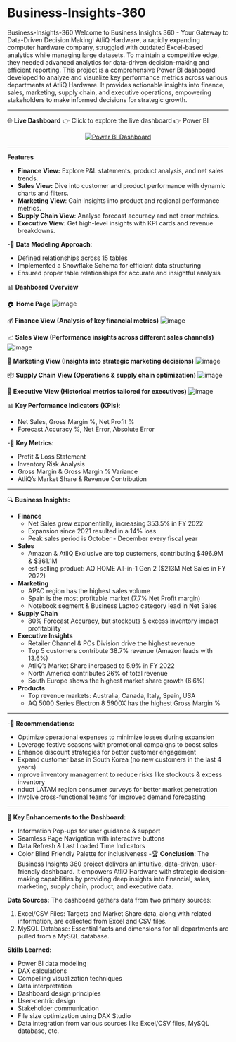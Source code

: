 # Business-Insights-360
Business-Insights-360
Welcome to Business Insights 360 - Your Gateway to Data-Driven Decision Making!
AtliQ Hardware, a rapidly expanding computer hardware company, struggled with outdated Excel-based analytics while managing large datasets. To maintain a competitive edge, they needed advanced analytics for data-driven decision-making and efficient reporting.
This project is a comprehensive Power BI dashboard developed to analyze and visualize key performance metrics across various departments at AtliQ Hardware. It provides actionable insights into finance, sales, marketing, supply chain, and executive operations, empowering stakeholders to make informed decisions for strategic growth.
________________________________________
🌐 **Live Dashboard**
👉 Click to explore the live dashboard 👉 Power BI

<p align="center"> <a href="https://app.powerbi.com/groups/me/reports/055146f9-b9c1-40b0-aca0-6ea1d9aaf8ca/bbcf80d96f3d61e9ce33?experience=power-bi"> <img src="https://img.shields.io/badge/View%20Dashboard-Power%20BI-brightgreen?style=for-the-badge&logo=powerbi" alt="Power BI Dashboard"> </a> </p>

________________________________________
**Features** 
- **Finance View:** Explore P&L statements, product analysis, and net sales trends.
- **Sales View:** Dive into customer and product performance with dynamic charts and filters. 
- **Marketing View**: Gain insights into product and regional performance metrics.
- **Supply Chain View**: Analyse forecast accuracy and net error metrics. 
- **Executive View**: Get high-level insights with KPI cards and revenue breakdowns.
  
-📌 **Data Modeling Approach**:
-	Defined relationships across 15 tables
-	Implemented a Snowflake Schema for efficient data structuring
-	Ensured proper table relationships for accurate and insightful analysis
 
📊 **Dashboard Overview**

🏠 **Home Page**
 ![image](https://github.com/user-attachments/assets/7ee7aa4d-591e-479d-945a-ab185b38c050)


💰 **Finance View (Analysis of key financial metrics)**
 ![image](https://github.com/user-attachments/assets/8916a8dc-60a6-4f04-884f-5887581ebd50)


📈 **Sales View (Performance insights across different sales channels)**
 ![image](https://github.com/user-attachments/assets/5abe2018-d913-4809-8bef-9802d183ed9e)


📢 **Marketing View (Insights into strategic marketing decisions)**
 ![image](https://github.com/user-attachments/assets/d504d5c6-efdd-41ef-8f46-edf25956dca4)


📦 **Supply Chain View (Operations & supply chain optimization)**
 ![image](https://github.com/user-attachments/assets/fb0b0fc2-ec82-4d9f-b8a2-dc547272e121)


🎯 **Executive View (Historical metrics tailored for executives)**
 ![image](https://github.com/user-attachments/assets/34f78650-4617-45a1-8e6d-9439f92e41e6)


📊 **Key Performance Indicators (KPIs)**:
-	Net Sales, Gross Margin %, Net Profit %
-	Forecast Accuracy %, Net Error, Absolute Error
  
-📌 **Key Metrics**:
-	Profit & Loss Statement
-	Inventory Risk Analysis
-	Gross Margin & Gross Margin % Variance
-	AtliQ’s Market Share & Revenue Contribution
________________________________________
🔍 **Business Insights:**
 - **Finance**
   - Net Sales grew exponentially, increasing 353.5% in FY 2022
   -  Expansion since 2021 resulted in a 14% loss
   -  Peak sales period is October - December every fiscal year
- **Sales**
  -  Amazon & AtliQ Exclusive are top customers, contributing $496.9M & $361.1M
  -  est-selling product: AQ HOME All-in-1 Gen 2 ($213M Net Sales in FY 2022)
- **Marketing**
  -	APAC region has the highest sales volume
  -	Spain is the most profitable market (7.7% Net Profit margin)
  -	Notebook segment & Business Laptop category lead in Net Sales
- **Supply Chain**
  -	80% Forecast Accuracy, but stockouts & excess inventory impact profitability
- **Executive Insights**
  -	Retailer Channel & PCs Division drive the highest revenue
  -	Top 5 customers contribute 38.7% revenue (Amazon leads with 13.6%)
  -	AtliQ’s Market Share increased to 5.9% in FY 2022
  -	North America contributes 26% of total revenue
  -	South Europe shows the highest market share growth (6.6%)
- **Products**
  -	Top revenue markets: Australia, Canada, Italy, Spain, USA
  -	AQ 5000 Series Electron 8 5900X has the highest Gross Margin %
________________________________________
-📌 **Recommendations:**
- Optimize operational expenses to minimize losses during expansion
- Leverage festive seasons with promotional campaigns to boost sales
- Enhance discount strategies for better customer engagement
- Expand customer base in South Korea (no new customers in the last 4 years)
- mprove inventory management to reduce risks like stockouts & excess inventory
- nduct LATAM region consumer surveys for better market penetration
- Involve cross-functional teams for improved demand forecasting
________________________________________
🎯 **Key Enhancements to the Dashboard:**
-	Information Pop-ups for user guidance & support
-	Seamless Page Navigation with interactive buttons
-	Data Refresh & Last Loaded Time Indicators
-	Color Blind Friendly Palette for inclusiveness
-🏆 **Conclusion**:
The Business Insights 360 project delivers an intuitive, data-driven, user-friendly dashboard. It empowers AtliQ Hardware with strategic decision-making capabilities by providing deep insights into financial, sales, marketing, supply chain, product, and executive data.

**Data Sources:** 
The dashboard gathers data from two primary sources:
1.	Excel/CSV Files: Targets and Market Share data, along with related information, are collected from Excel and CSV files. 
2.	MySQL Database: Essential facts and dimensions for all departments are pulled from a MySQL database.

**Skills Learned:**
-	Power BI data modeling 
-	DAX calculations 
-	Compelling visualization techniques 
-	Data interpretation 
-	Dashboard design principles 
-	User-centric design 
-	Stakeholder communication 
-	File size optimization using DAX Studio 
-	Data integration from various sources like Excel/CSV files, MySQL database, etc.


